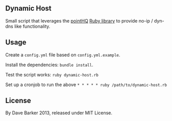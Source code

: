 Dynamic Host
------------

Small script that leverages the [pointHQ](http://pointhq.com/) [Ruby library](https://github.com/atech/point) to provide no-ip / dyn-dns like functionality.

Usage
-----

Create a `config.yml` file based on `config.yml.example`.

Install the dependencies: `bundle install`.

Test the script works: `ruby dynamic-host.rb`

Set up a cronjob to run the above `* * * * * ruby /path/to/dynamic-host.rb`

License
-------

By Dave Barker 2013, released under MIT License.
